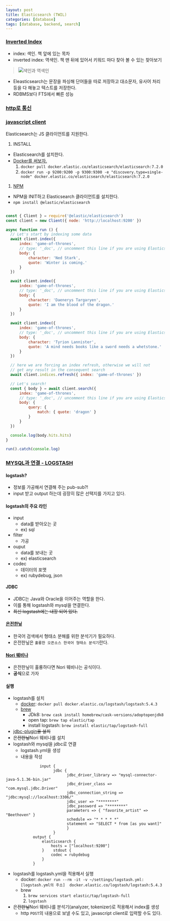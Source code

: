 ```yaml
---
layout: post
title: Elasticsearch (TWIL)
categories: [database]
tags: [database, backend, search]
---
```


### [Inverted Index](https://victorydntmd.tistory.com/308)

- index: 색인. 책 앞에 있는 목차
- inverted index: 역색인. 책 맨 뒤에 있어서 키워드 마다 찾아 볼 수 있는 찾아보기
> ![색인과 역색인](https://img1.daumcdn.net/thumb/R1280x0/?scode=mtistory2&fname=http%3A%2F%2Fcfile29.uf.tistory.com%2Fimage%2F99CC10405C98CC48265959)
- Eleasticsearch는 문장을 파싱해 단어들을 따로 저장하고 대소문자, 유사어 처리 등을 다 해놓고 텍스트를 저장한다.
- RDBMS보다 FTS에서 빠른 성능



### [http로 통신](https://12bme.tistory.com/171)




### [javascript client](https://www.elastic.co/guide/en/elasticsearch/client/javascript-api/current/index.html)
Elasticsearch는 JS 클라이언트를 지원한다.

1. INSTALL
  - Elasticsearch를 설치한다.
  - [Docker를 써보자.](https://www.elastic.co/guide/en/elasticsearch/reference/current/docker.html#docker-cli-run)
      1. `docker pull docker.elastic.co/elasticsearch/elasticsearch:7.2.0`
      1. `docker run -p 9200:9200 -p 9300:9300 -e "discovery.type=single-node" docker.elastic.co/elasticsearch/elasticsearch:7.2.0`
1. [NPM](https://www.elastic.co/guide/en/elasticsearch/client/javascript-api/current/introduction.html)
  - NPM을 INIT하고 Elasticsearch 클라이언트를 설치한다.
  - `npm install @elastic/elasticsearch`
  
  ```js

const { Client } = require('@elastic/elasticsearch')
const client = new Client({ node: 'http://localhost:9200' })

async function run () {
    // Let's start by indexing some data
    await client.index({
        index: 'game-of-thrones',
        // type: '_doc', // uncomment this line if you are using Elasticsearch ≤ 6
        body: {
            character: 'Ned Stark',
            quote: 'Winter is coming.'
        }
    })

    await client.index({
        index: 'game-of-thrones',
        // type: '_doc', // uncomment this line if you are using Elasticsearch ≤ 6
        body: {
            character: 'Daenerys Targaryen',
            quote: 'I am the blood of the dragon.'
        }
    })

    await client.index({
        index: 'game-of-thrones',
        // type: '_doc', // uncomment this line if you are using Elasticsearch ≤ 6
        body: {
            character: 'Tyrion Lannister',
            quote: 'A mind needs books like a sword needs a whetstone.'
        }
    })

    // here we are forcing an index refresh, otherwise we will not
    // get any result in the consequent search
    await client.indices.refresh({ index: 'game-of-thrones' })

    // Let's search!
    const { body } = await client.search({
        index: 'game-of-thrones',
        // type: '_doc', // uncomment this line if you are using Elasticsearch ≤ 6
        body: {
            query: {
                match: { quote: 'dragon' }
            }
        }
    })

    console.log(body.hits.hits)
}

run().catch(console.log) 
```




### [MYSQL과 연결 - LOGSTASH](https://geniedev.tistory.com/6)

#### logstash?
  - 정보를 가공해서 연결해 주는 pub-sub?!
  - input 받고 output 하는데 굉장히 많은 선택지를 가지고 있다.
 
#### logstash의 주요 라인
  - input
      - data를 받아오는 곳
      - ex) sql
  - filter
      - 가공
  - ouput
      - data를 보내는 곳
      - ex) elasticsearch
 - codec
      - 데이터의 포맷
      - ex) rubydebug, json


#### JDBC
 - JDBC는 Java와 Oracle을 이어주는 역할을 한다.
 - 이를 통해 logstash와 mysql을 연결한다.
 - ~~최신 logstash에는 내장 되어 있다.~~
 

#### [은전한닢](https://bitbucket.org/eunjeon/seunjeon/src/6e8a067fb9a12bcdcdd7f858fd84714c94835f04/elasticsearch/)
 - 한국어 검색에서 형태소 분해를 위한 분석기가 필요하다.
 - 은전한닢은 `훌륭한 오픈소스 한국어 형태소 분석기`란다.
 
#### [Nori 웨비나](https://www.elastic.co/kr/webinars/nori-elasticsearch-korean-text-analyzer)
 - 은전한닢이 훌륭하다면 Nori 웨비나는 공식이다.
 - **공식**으로 가자
 
 
#### 실행
 - logstash를 설치
      - [docker](https://www.elastic.co/guide/en/logstash/5.4/docker.html): `docker pull docker.elastic.co/logstash/logstash:5.4.3`
      - [brew](https://www.elastic.co/guide/en/logstash/7.2/installing-logstash.html#brew)
          - JDk8: `brew cask install homebrew/cask-versions/adoptopenjdk8` 
          - open tap: `brew tap elastic/tap`
          - install logstash: `brew install elastic/tap/logstash-full`
 - [jdbc-plugin](https://www.elastic.co/guide/en/logstash/current/plugins-inputs-jdbc.html)~~을 설치~~
 - ~~은전한닢~~Nori 웨비나를 설치
 - logstash와 mysql을 jdbc로 연결
      - logstash.yml을 생성
      - 내용을 작성
 ```
                input {
                      jdbc {
                            jdbc_driver_library => "mysql-connector-java-5.1.36-bin.jar"
                            jdbc_driver_class => "com.mysql.jdbc.Driver"
                            jdbc_connection_string => "jdbc:mysql://localhost:3306/"
                            jdbc_user => "********"
                            jdbc_password => "********"
                            parameters => { "favorite_artist" => "Beethoven" }
                            schedule => "* * * * *"
                            statement => "SELECT * from [as you want]"
                            }
                      }
             output {
                 elasticsearch {
                     hosts = ["localhost:9200"]
                 }    stdout {
                     codec = rubydebug
                 }
             }
```
 - logstash를 logstash.yml을 적용해서 실행
      - docker: `docker run --rm -it -v ~/settings/logstash.yml:[logstash.yml의 주소]  docker.elastic.co/logstash/logstash:5.4.3`
      - brew
          1. `brew services start elastic/tap/logstash-full`
          1. `logstash`
 - ~~은전한닢~~Nori 웨비나를 분석기(analyzer, tokenizer)로 적용해서 index를 생성
     - http `POST`의 내용으로 보낼 수도 있고, javascript client로 입력할 수도 있다.
     
     

